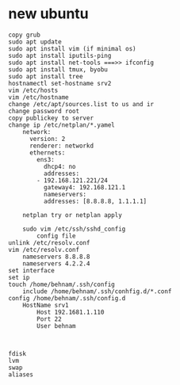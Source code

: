# new ubuntu
	copy grub
	sudo apt update
	sudo apt install vim (if minimal os)
	sudo apt install iputils-ping
	sudo apt install net-tools ===>> ifconfig
	sudo apt install tmux, byobu
	sudo apt install tree
	hostnamectl set-hostname srv2
	vim /etc/hosts
	vim /etc/hostname
	change /etc/apt/sources.list to us and ir
	change password root
	copy publickey to server
	change ip /etc/netplan/*.yamel
		network:
		  version: 2
		  renderer: networkd
		  ethernets:
		    ens3:
		      dhcp4: no
		      addresses:
			- 192.168.121.221/24
		      gateway4: 192.168.121.1
		      nameservers:
			  addresses: [8.8.8.8, 1.1.1.1]
			  
		netplan try or netplan apply
		
		sudo vim /etc/ssh/sshd_config
			config file	
	unlink /etc/resolv.conf
	vim /etc/resolv.conf
		nameservers 8.8.8.8
		nameservers 4.2.2.4
	set interface
	set ip
	touch /home/behnam/.ssh/config
		include /home/behnam/.ssh/conhfig.d/*.conf
	config /home/behnam/.ssh/config.d
		HostName srv1
			Host 192.1681.1.110
			Port 22
			User behnam
			
			
			
	fdisk
	lvm
	swap
	aliases
	
	
	
	
	
